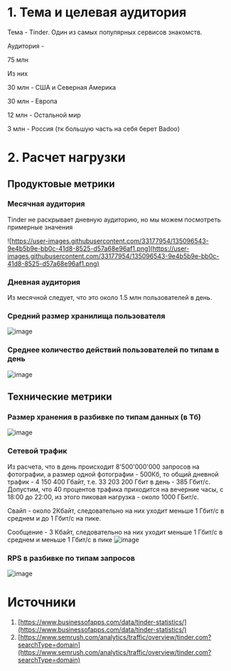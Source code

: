 # 1. Тема и целевая аудитория

Тема - Tinder. Один из самых популярных сервисов знакомств. 

Аудитория - 

75 млн

Из них 

30 млн - США и Северная Америка

30 млн - Европа

12 млн - Остальной мир

3 млн - Россия (тк большую часть на себя берет Badoo)

# 2. Расчет нагрузки

## Продуктовые метрики

### Месячная аудитория

Tinder не раскрывает дневную аудиторию, но мы можем посмотреть примерные значения

![https://user-images.githubusercontent.com/33177954/135096543-9e4b5b9e-bb0c-41d8-8525-d57a68e96af1.png](https://user-images.githubusercontent.com/33177954/135096543-9e4b5b9e-bb0c-41d8-8525-d57a68e96af1.png)

### Дневная аудитория

Из месячной следует, что это около 1.5 млн пользователей в день.

### Средний размер хранилища пользователя
![image](https://user-images.githubusercontent.com/33177954/135312481-f13aa43d-a41d-4569-a267-e08f45758037.png)

### Среднее количество действий пользователей по типам в день
![image](https://user-images.githubusercontent.com/33177954/135312511-94ddbd7e-7ce0-4f3d-93e2-2afd8e301149.png)


## Технические метрики

### Размер хранения в разбивке по типам данных (в Тб)
![image](https://user-images.githubusercontent.com/33177954/135312566-01b42a8b-1937-4919-a389-ef61341993c4.png)

### Сетевой трафик

Из расчета, что в день происходит 8'500'000'000 запросов на фотографии, а размер одной фотографии - 500Кб, то общий дневной трафик - 4 150 400 Гбайт, т.е. 33 203 200 Гбит в день - 385 Гбит/c. Допустим, что 40 процентов трафика приходится на вечерние часы, с 18:00 до 22:00, из этого пиковая нагрузка - около 1000 ГБит/c. 

Свайп - около 2Кбайт, следовательно  на них уходит меньше 1 Гбит/c в среднем и до 1 Гбит/c на пике. 

Сообщение - 3 Кбайт, следовательно на них уходит меньше 1 Гбит/c в среднем и меньше 1 Гбит/с в пике
![image](https://user-images.githubusercontent.com/33177954/135312595-b6a71e1a-3950-4dfc-88aa-61e3dfbe32fe.png)

### RPS в разбивке по типам запросов
![image](https://user-images.githubusercontent.com/33177954/136426682-c4b3d7dd-2234-411e-89fa-dea551df62cd.png)

# Источники

1. [https://www.businessofapps.com/data/tinder-statistics/](https://www.businessofapps.com/data/tinder-statistics/)
2. [https://www.semrush.com/analytics/traffic/overview/tinder.com?searchType=domain](https://www.semrush.com/analytics/traffic/overview/tinder.com?searchType=domain)
